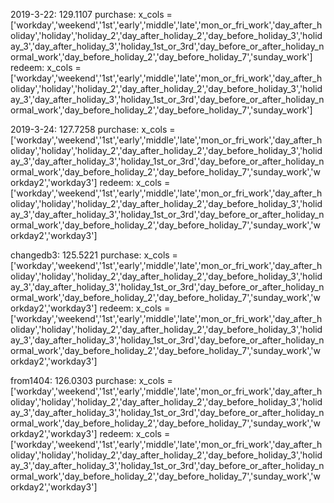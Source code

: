 2019-3-22: 129.1107
purchase:
x_cols = ['workday','weekend','1st','early','middle','late','mon_or_fri_work','day_after_holiday','holiday','holiday_2','day_after_holiday_2','day_before_holiday_3','holiday_3','day_after_holiday_3','holiday_1st_or_3rd','day_before_or_after_holiday_normal_work','day_before_holiday_2','day_before_holiday_7','sunday_work']
redeem:
x_cols = ['workday','weekend','1st','early','middle','late','mon_or_fri_work','day_after_holiday','holiday','holiday_2','day_after_holiday_2','day_before_holiday_3','holiday_3','day_after_holiday_3','holiday_1st_or_3rd','day_before_or_after_holiday_normal_work','day_before_holiday_2','day_before_holiday_7','sunday_work']

2019-3-24: 127.7258
purchase:
x_cols = ['workday','weekend','1st','early','middle','late','mon_or_fri_work','day_after_holiday','holiday','holiday_2','day_after_holiday_2','day_before_holiday_3','holiday_3','day_after_holiday_3','holiday_1st_or_3rd','day_before_or_after_holiday_normal_work','day_before_holiday_2','day_before_holiday_7','sunday_work','workday2','workday3']
redeem:
x_cols = ['workday','weekend','1st','early','middle','late','mon_or_fri_work','day_after_holiday','holiday','holiday_2','day_after_holiday_2','day_before_holiday_3','holiday_3','day_after_holiday_3','holiday_1st_or_3rd','day_before_or_after_holiday_normal_work','day_before_holiday_2','day_before_holiday_7','sunday_work','workday2','workday3']

changedb3: 125.5221
purchase:
x_cols = ['workday','weekend','1st','early','middle','late','mon_or_fri_work','day_after_holiday','holiday','holiday_2','day_after_holiday_2','day_before_holiday_3','holiday_3','day_after_holiday_3','holiday_1st_or_3rd','day_before_or_after_holiday_normal_work','day_before_holiday_2','day_before_holiday_7','sunday_work','workday2','workday3']
redeem:
x_cols = ['workday','weekend','1st','early','middle','late','mon_or_fri_work','day_after_holiday','holiday','holiday_2','day_after_holiday_2','day_before_holiday_3','holiday_3','day_after_holiday_3','holiday_1st_or_3rd','day_before_or_after_holiday_normal_work','day_before_holiday_2','day_before_holiday_7','sunday_work','workday2','workday3']



from1404: 126.0303
purchase:
x_cols = ['workday','weekend','1st','early','middle','late','mon_or_fri_work','day_after_holiday','holiday','holiday_2','day_after_holiday_2','day_before_holiday_3','holiday_3','day_after_holiday_3','holiday_1st_or_3rd','day_before_or_after_holiday_normal_work','day_before_holiday_2','day_before_holiday_7','sunday_work','workday2','workday3']
redeem:
x_cols = ['workday','weekend','1st','early','middle','late','mon_or_fri_work','day_after_holiday','holiday','holiday_2','day_after_holiday_2','day_before_holiday_3','holiday_3','day_after_holiday_3','holiday_1st_or_3rd','day_before_or_after_holiday_normal_work','day_before_holiday_2','day_before_holiday_7','sunday_work','workday2','workday3']


